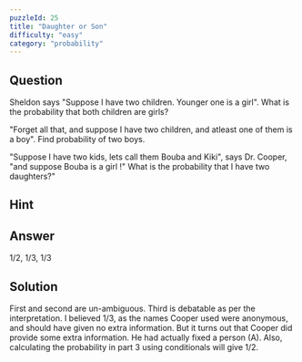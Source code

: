 ```yaml
---
puzzleId: 25
title: "Daughter or Son"
difficulty: "easy"
category: "probability"
---
```


## Question
Sheldon says "Suppose I have two children. Younger one is a girl". What is the probability that both children are girls?

"Forget all that, and suppose I have two children, and atleast one of them is a boy". Find probability of two boys.

"Suppose I have two kids, lets call them Bouba and Kiki", says Dr. Cooper, "and suppose Bouba is a girl !" What is the probability that I have two daughters?"

## Hint


## Answer
1/2, 1/3, 1/3

## Solution
First and second are un-ambiguous. Third is debatable as per the interpretation. I believed 1/3, as the names Cooper used were anonymous, and should have given no extra information. But it turns out that Cooper did provide some extra information. He had actually fixed a person (A). Also, calculating the probability in part 3 using conditionals will give 1/2.
